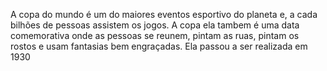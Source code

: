 A copa do mundo é um do maiores eventos esportivo do planeta e, a cada bilhões de pessoas assistem os jogos. A copa ela tambem é uma data comemorativa onde as pessoas se reunem, pintam as ruas, pintam os rostos e usam fantasias bem engraçadas.
Ela passou a ser realizada em 1930 
























 
